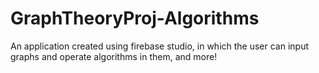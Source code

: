 # GraphTheoryProj-Algorithms
An application created using firebase studio, in which the user can input graphs and operate algorithms in them, and more!
